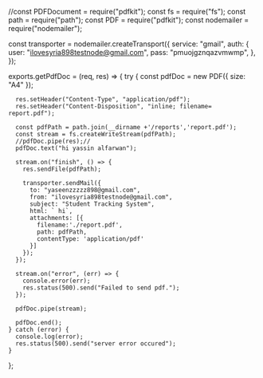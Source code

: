 //const PDFDocument = require("pdfkit");
const fs = require("fs");
const path = require("path");
const PDF = require("pdfkit");
const nodemailer = require("nodemailer");

const transporter = nodemailer.createTransport({
  service: "gmail",
  auth: {
    user: "ilovesyria898testnode@gmail.com",
    pass: "pmuojgznqazvmwmp",
  },
});

exports.getPdfDoc = (req, res) => {
    try {
      const pdfDoc = new PDF({ size: "A4" });
  
      res.setHeader("Content-Type", "application/pdf");
      res.setHeader("Content-Disposition", "inline; filename= report.pdf");
  
      const pdfPath = path.join(__dirname +'/reports','report.pdf');
      const stream = fs.createWriteStream(pdfPath);
      //pdfDoc.pipe(res);//
      pdfDoc.text("hi yassin alfarwan");
  
      stream.on("finish", () => {
        res.sendFile(pdfPath);
  
        transporter.sendMail({
          to: "yaseenzzzzz898@gmail.com",
          from: "ilovesyria898testnode@gmail.com",
          subject: "Student Tracking System",
          html: ` hi`,
          attachments: [{
            filename:'./report.pdf',
            path: pdfPath,
            contentType: 'application/pdf'
          }]
        });
      });
  
      stream.on("error", (err) => {
        console.error(err);
        res.status(500).send("Failed to send pdf.");
      });
  
      pdfDoc.pipe(stream);
  
      pdfDoc.end();
    } catch (error) {
      console.log(error);
      res.status(500).send("server error occured");
    }
  };
  